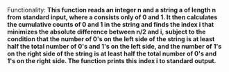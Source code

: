 Functionality: **This function reads an integer n and a string a of length n from standard input, where a consists only of 0 and 1. It then calculates the cumulative counts of 0 and 1 in the string and finds the index i that minimizes the absolute difference between n/2 and i, subject to the condition that the number of 0's on the left side of the string is at least half the total number of 0's and 1's on the left side, and the number of 1's on the right side of the string is at least half the total number of 0's and 1's on the right side. The function prints this index i to standard output.**